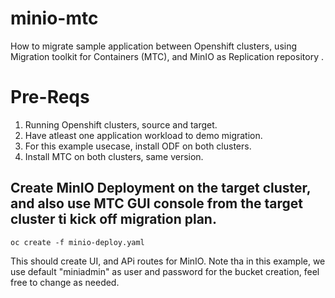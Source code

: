 # minio-mtc
How to migrate sample application between Openshift clusters, using Migration toolkit for Containers (MTC), and  MinIO as Replication repository .

# Pre-Reqs
1. Running Openshift clusters, source and target.
2. Have atleast one application workload to demo migration.
3. For this example usecase, install ODF on both clusters.
4. Install MTC on both clusters, same version.

## Create MinIO Deployment on the target cluster, and also use MTC GUI console from the target cluster ti kick off migration plan.
```
oc create -f minio-deploy.yaml
```
This should create UI, and APi routes for MinIO.
Note tha in this example, we use default "miniadmin" as user and password for the bucket creation, feel free to change as needed.

